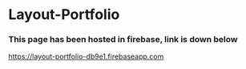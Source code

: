 # Layout-Portfolio

### This page has been hosted in firebase, link is down below

https://layout-portfolio-db9e1.firebaseapp.com
